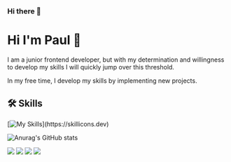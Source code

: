 ### Hi there 👋

# Hi I'm Paul 👋

I am a junior frontend developer, but with my determination and willingness to develop my skills I will quickly jump over this threshold.

In my free time, I develop my skills by implementing new projects.

## 🛠 Skills

[![My Skills](https://skillicons.dev/icons?i=js,html,css,react,redux,styledcomponents,git,github,photoshop,svg,vscode,)](https://skillicons.dev)

![Anurag's GitHub stats](https://github-readme-stats.vercel.app/api?username=PawelNackowski&theme=transparent&show_icons=true)

<p align="left">
<a href="https://www.linkedin.com/in/pawelnackowski"><img src="https://img.shields.io/badge/-Linkedin%20-0077B5?style=flat&logo=Linkedin&logoColor=white"/></a>
<a href="mailto:pawelnakowski@gmail.com"><img src="https://img.shields.io/badge/-Gmail-D14836?style=flat&logo=Gmail&logoColor=white"/></a>
<a href="https://www.instagram.com/pawe_n/"><img src="https://img.shields.io/badge/-Instagram-E4405F?style=flat&logo=Instagram&logoColor=white"/></a>
<a href="https://www.facebook.com/pawel.nackowski/"><img src="https://img.shields.io/badge/-Facebook-1877F2?style=flat&logo=Facebook&logoColor=white"/></a>
</p>

